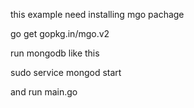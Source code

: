 this example need installing mgo pachage

go get gopkg.in/mgo.v2

run mongodb like this

sudo service mongod start

and run main.go
 


